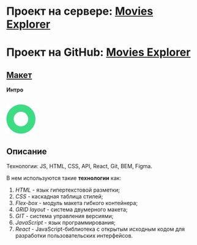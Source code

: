 # Проект на сервере: [Movies Explorer](https://baron.nomoredomains.rocks/)

# Проект на GitHub: [Movies Explorer](https://baronpenteract.github.io/movies-explorer-frontend/index.html)

## [Макет](<https://www.figma.com/file/75gmd5rYWCpqt4OjjoWsE6/Diploma-(Copy)?type=design&node-id=891%3A3857&t=ZUZANWCWj8HzR61J-1>)

**Интро**

## ![Films](src/images/logo.svg)

## Описание

Технологии: JS, HTML, CSS, API, React, Git, BEM, Figma.

В нем используются такие **технологии** как:

1. _HTML_ - язык гипертекстовой разметки;
2. _CSS_ - каскадная таблица стилей;
3. _Flex-box_ - модуль макета гибкого контейнера;
4. _GRID layout_ - система двумерного макета;
5. _GIT_ - система управления версиями;
6. _JavaScript_ - язык программирования;
7. _React_ - JavaScript-библиотека с открытым исходным кодом для разработки пользовательских интерфейсов.

